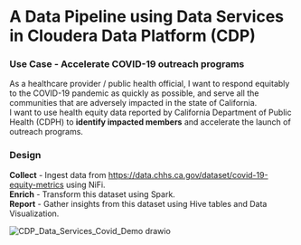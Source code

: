 # A Data Pipeline using Data Services in Cloudera Data Platform (CDP)
### Use Case - Accelerate COVID-19 outreach programs
As a healthcare provider / public health official, I want to respond equitably to the COVID-19 pandemic as quickly as possible, and serve all the communities that are adversely impacted in the state of California.  
I want to use health equity data reported by California Department of Public Health (CDPH) to **identify impacted members** and accelerate the launch of outreach programs.
### Design
**Collect** - Ingest data from https://data.chhs.ca.gov/dataset/covid-19-equity-metrics using NiFi.  
**Enrich** - Transform this dataset using Spark.  
**Report** - Gather insights from this dataset using Hive tables and Data Visualization.  

![CDP_Data_Services_Covid_Demo drawio](https://user-images.githubusercontent.com/2523891/160535772-257d6aad-6376-4501-bd49-bbc9e35bf952.png)
